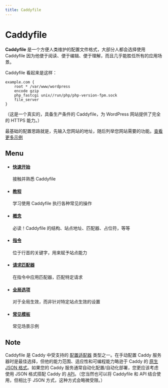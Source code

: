 ```yaml
---
title: Caddyfile
---
```


# Caddyfile

**Caddyfile** 是一个方便人类维护的配置文件格式，大部分人都会选择使用 Caddyfile 因为他便于阅读、便于编辑、便于理解，而且几乎能胜任所有的应用场景。

Caddyfile 看起来是这样：

```caddy
example.com {
	root * /var/www/wordpress
	encode gzip
	php_fastcgi unix//run/php/php-version-fpm.sock
	file_server
}
```

（这是一个真实的，具备生产条件的 Caddyfile，为 WordPress 网站提供了完全的 HTTPS 能力。）

最基础的配置思路就是，先输入您网站的地址，随后列举您网站需要的功能。[查看更多示例](/docs/caddyfile/patterns)

## Menu

- #### [快速开始](/docs/zh/quick-starts/caddyfile)
  接触并熟悉 Caddyfile
- #### [教程](/docs/zh/caddyfile-tutorial)
  学习使用 Caddyfile 执行各种常见的操作
- #### [概念](/docs/zh/caddyfile/concepts)
  必读！Caddyfile 的结构、站点地址、匹配器、占位符，等等
- #### [指令](/docs/zh/caddyfile/directives)
  位于行首的关键字，用来赋予站点能力
- #### [请求匹配器](/docs/zh/caddyfile/matchers)
  在指令中应用匹配器，匹配特定请求
- #### [全局选项](/docs/zh/caddyfile/options)
  对于全局生效，而非针对特定站点生效的设置
- #### [常见模板](/docs/zh/caddyfile/patterns)
  常见场景示例
<!-- - #### [Caddyfile specification](/docs/caddyfile/spec) TODO: Finish this -->

## Note

Caddyfile 是 Caddy 中受支持的 [配置适配器](/docs/config-adapters) 类型之一。在手动配置 Caddy 服务器时是最佳选择，但他的能力范围、适应性和可编程能力略逊于 Caddy 的 [原生 JSON 格式](/docs/json/)。如果您的 Caddy 服务通常自动化配置/自动化部署，您更应该考虑使用 JSON 格式搭配 Caddy 的 [API](/docs/api)。（您当然也可以将 Caddyfile 和 API 结合使用，但相比于 JSON 方式，这种方式会略微受限。）
